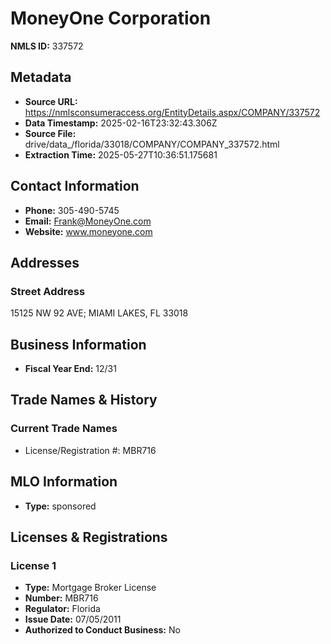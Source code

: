 # MoneyOne Corporation

**NMLS ID:** 337572

## Metadata
- **Source URL:** https://nmlsconsumeraccess.org/EntityDetails.aspx/COMPANY/337572
- **Data Timestamp:** 2025-02-16T23:32:43.306Z
- **Source File:** drive/data_/florida/33018/COMPANY/COMPANY_337572.html
- **Extraction Time:** 2025-05-27T10:36:51.175681

## Contact Information
- **Phone:** 305-490-5745
- **Email:** Frank@MoneyOne.com
- **Website:** www.moneyone.com

## Addresses
### Street Address
15125 NW 92 AVE; MIAMI LAKES, FL 33018

## Business Information
- **Fiscal Year End:** 12/31

## Trade Names & History
### Current Trade Names
- License/Registration #: MBR716

## MLO Information
- **Type:** sponsored

## Licenses & Registrations

### License 1
- **Type:** Mortgage Broker License
- **Number:** MBR716
- **Regulator:** Florida
- **Issue Date:** 07/05/2011
- **Authorized to Conduct Business:** No
